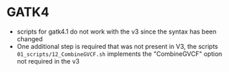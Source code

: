 
# GATK4

 * scripts for gatk4.1 do not work with the v3 since the syntax has been changed  
 * One additional step is required that was not present in V3, the scripts `01_scripts/12_CombineGVCF.sh` implements the "CombineGVCF" option not required in the v3 

